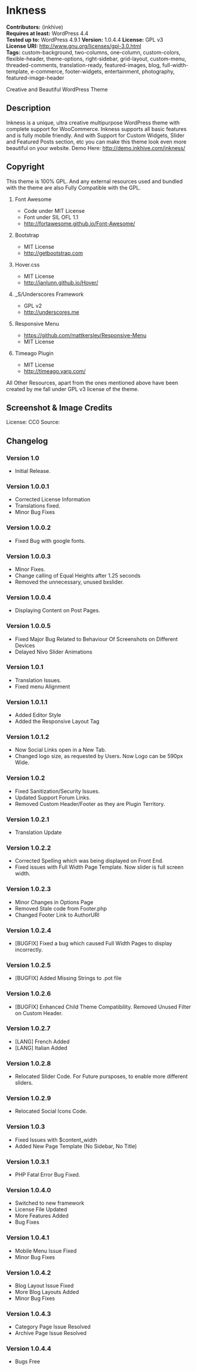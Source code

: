# Inkness

**Contributors:** (inkhive)  
**Requires at least:** WordPress 4.4  
**Tested up to:** WordPress 4.9.1 
**Version:** 1.0.4.4
**License:** GPL v3  
**License URI:** http://www.gnu.org/licenses/gpl-3.0.html  
**Tags:** custom-background, two-columns, one-column, custom-colors, flexible-header, theme-options, right-sidebar, grid-layout, custom-menu, threaded-comments, translation-ready, featured-images, blog, full-width-template, e-commerce, footer-widgets, entertainment, photography, featured-image-header

Creative and Beautiful WordPress Theme

## Description

Inkness is a unique, ultra creative multipurpose WordPress theme with complete support for WooCommerce. Inkness supports all basic features and is fully mobile friendly. And with Support for Custom Widgets, Slider and Featured Posts section, etc you can make this theme look even more beautiful on your website. 
Demo Here: http://demo.inkhive.com/inkness/


## Copyright


This theme is 100% GPL. And any external resources used and bundled with the theme are also Fully Compatible with the GPL.

1. Font Awesome
	- Code under MIT License
	- Font under SIL OFL 1.1 
	- http://fortawesome.github.io/Font-Awesome/
	
2. Bootstrap
	- MIT License
	- http://getbootstrap.com
	
3. Hover.css
	- MIT License
	- http://ianlunn.github.io/Hover/			
	
4. _S/Underscores Framework
	- GPL v2
	- http://underscores.me
	
5. Responsive Menu
	- https://github.com/mattkersley/Responsive-Menu
	- MIT License
	
6. Timeago Plugin
    - MIT License
    - http://timeago.yarp.com/
	
All Other Resources, apart from the ones mentioned above have been created by me fall under GPL v3 license of the theme.	

## Screenshot & Image Credits


License: CC0
Source: 	

## Changelog

### Version 1.0

* Initial Release.
	
### Version 1.0.0.1

* Corrected License Information
* Translations fixed.
* Minor Bug Fixes

### Version 1.0.0.2

* Fixed Bug with google fonts.
	
### Version 1.0.0.3

* Minor Fixes.
* Change calling of Equal Heights after 1.25 seconds		
* Removed the unnecessary, unused bxslider.
	
### Version 1.0.0.4

* Displaying Content on Post Pages.	
	
### Version 1.0.0.5

* Fixed Major Bug Related to Behaviour Of Screenshots on Different Devices
* Delayed Nivo Slider Animations
	
### Version 1.0.1

* Translation Issues.
* Fixed menu Alignment
	
### Version 1.0.1.1

* Added Editor Style
* Added the Responsive Layout Tag	

### Version 1.0.1.2

* Now Social Links open in a New Tab.
* Changed logo size, as requested by Users. Now Logo can be 590px Wide. 
	
### Version 1.0.2

* Fixed Sanitization/Security Issues.
* Updated Support Forum Links.
* Removed Custom Header/Footer as they are Plugin Territory.	
	
### Version 1.0.2.1

* Translation Update	
	
### Version 1.0.2.2

* Corrected Spelling which was being displayed on Front End.
* Fixed issues with Full Width Page Template. Now slider is full screen width.	
	
### Version 1.0.2.3

* Minor Changes in Options Page	
* Removed Stale code from Footer.php
* Changed Footer Link to AuthorURI
	
### Version 1.0.2.4

* [BUGFIX] Fixed a bug which caused Full Width Pages to display incorrectly.
	
### Version 1.0.2.5

* [BUGFIX]	Added Missing Strings to .pot file	
	
### Version 1.0.2.6

* [BUGFIX] Enhanced Child Theme Compatibility. Removed Unused Filter on Custom Header.	
	
### Version 1.0.2.7	

* [LANG] French Added
* [LANG] Italian Added
	
### Version 1.0.2.8

* Relocated Slider Code. For Future pursposes, to enable more different sliders.	
	
### Version 1.0.2.9

* Relocated Social Icons Code.
	
### Version 1.0.3

* Fixed Issues with $content_width	
* Added New Page Template (No Sidebar, No Title)
	
### Version 1.0.3.1

* PHP Fatal Error Bug Fixed.

### Version 1.0.4.0

* Switched to new framework
* License File Updated
* More Features Added
* Bug Fixes

### Version 1.0.4.1

* Mobile Menu Issue Fixed
* Minor Bug Fixes

### Version 1.0.4.2

* Blog Layout Issue Fixed
* More Blog Layouts Added
* Minor Bug Fixes

### Version 1.0.4.3

* Category Page Issue Resolved
* Archive Page Issue Resolved

### Version 1.0.4.4

* Bugs Free